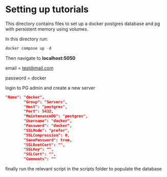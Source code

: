 # Setting up tutorials

This directory contains files to set up a docker postgres database and pg with persistent memory using volumes.

In this directory run:

```powershell
docker compose up -d
```

Then navigate to **localhost:5050**

email = test@mail.com

password = docker

login to PG admin and create a new server 

```json
"Name": "docker",
        "Group": "Servers",
        "Host": "postgres",
        "Port": 5432,
        "MaintenanceDB": "postgres",
        "Username": "docker",
        "Password": "docker",
        "SSLMode": "prefer",
        "SSLCompression": 0,
        "SavePassword": true,
        "SSLRootCert": "",
        "SSLKey": "",
        "SSLCert": "",
        "Comments": ""
```

finally run the relevant script in the scripts folder to populate the database

